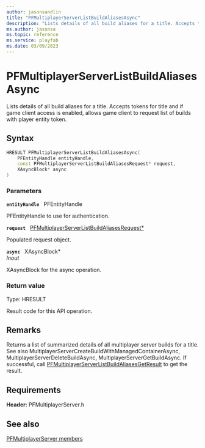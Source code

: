 ```yaml
---
author: jasonsandlin
title: "PFMultiplayerServerListBuildAliasesAsync"
description: "Lists details of all build aliases for a title. Accepts tokens for title and if game client access is enabled, allows game client to request list of builds with player entity token."
ms.author: jasonsa
ms.topic: reference
ms.service: playfab
ms.date: 03/09/2023
---
```


# PFMultiplayerServerListBuildAliasesAsync  

Lists details of all build aliases for a title. Accepts tokens for title and if game client access is enabled, allows game client to request list of builds with player entity token.  

## Syntax  
  
```cpp
HRESULT PFMultiplayerServerListBuildAliasesAsync(  
    PFEntityHandle entityHandle,  
    const PFMultiplayerServerListBuildAliasesRequest* request,  
    XAsyncBlock* async  
)  
```  
  
### Parameters  
  
**`entityHandle`** &nbsp; PFEntityHandle  
  
PFEntityHandle to use for authentication.  
  
**`request`** &nbsp; [PFMultiplayerServerListBuildAliasesRequest*](../../pfmultiplayerservertypes/structs/pfmultiplayerserverlistbuildaliasesrequest.md)  
  
Populated request object.  
  
**`async`** &nbsp; XAsyncBlock*  
*_Inout_*  
  
XAsyncBlock for the async operation.  
  
  
### Return value
Type: HRESULT
  
Result code for this API operation.
  
## Remarks  
  
Returns a list of summarized details of all multiplayer server builds for a title. See also MultiplayerServerCreateBuildWithManagedContainerAsync, MultiplayerServerDeleteBuildAsync, MultiplayerServerGetBuildAsync. If successful, call [PFMultiplayerServerListBuildAliasesGetResult](pfmultiplayerserverlistbuildaliasesgetresult.md) to get the result.
  
## Requirements  
  
**Header:** PFMultiplayerServer.h
  
## See also  
[PFMultiplayerServer members](../pfmultiplayerserver_members.md)  

  
  
